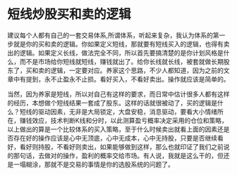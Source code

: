 # 短线炒股买和卖的逻辑

建议每个人都有自己的一套交易体系,所谓体系，听起来复杂，我认为体系的第一步就是你的买和卖的逻辑。你如果定义短线，那就要有短线买入的逻辑，也得有卖出的逻辑。如果定义长线，做法完全不同，所以首先要搞清楚的是你计划风格是什么，而不是市场给你短线就短线，赚钱就出了。给你长线就长线，被套就做长期股东了，买和卖的逻辑，一定要对应。养家这个思路，不少人都知道，因为之前的文章中有提到，永不止盈永不止损。看好买入，不看好卖出。操作就应该是简单的。

当然，因为养家是短线，所以对自己有这样的要求，而日常中估计很多人都有这样的经历，本想做个短线结果一套成了股东。这样的话就很被动了，买的逻辑是什么？短线的驱动因素，无非是大局锁定，大盘安稳，消息驱动，要看大小情绪所在，赚钱效应，技术判断K线和分时，以此测算盈亏概率决定采用的仓位和策略，以上做出的算是一个比较体系的买入策略，至于什么时候卖出就看上面的因素还是否存在好的操作应该是心中无顶底，心中无成本，心中无持股，只要是否继续看好，看好则持股，不看好则卖出，如果能够做到这样，那么也就印证了我们之前说的那句话，去做对的操作，盈利的概率交给市场。有人说，我就是这么干的，但还是一塌糊涂，那就不是交易的事情是你的选股系统的问题了。